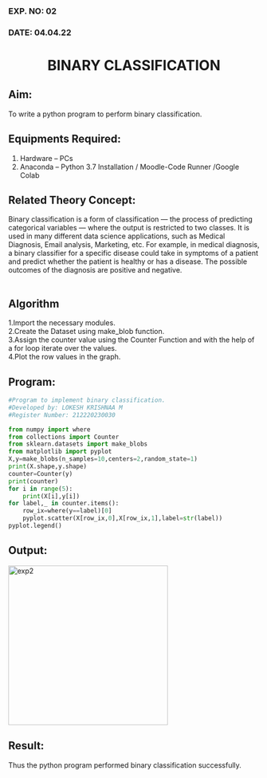 ### EXP. NO: 02
### DATE: 04.04.22
# <p align = "center"> BINARY CLASSIFICATION </p>

## Aim:
To write a python program to perform binary classification.

## Equipments Required:
1. Hardware – PCs
2. Anaconda – Python 3.7 Installation / Moodle-Code Runner /Google Colab

## Related Theory Concept:

Binary classification is a form of classification — the process of predicting categorical variables — where the output is restricted to two classes. It is used in many different data science applications, such as Medical Diagnosis, Email analysis, Marketing, etc. For example, in medical diagnosis, a binary classifier for a specific disease could take in symptoms of a patient and predict whether the patient is healthy or has a disease. The possible outcomes of the diagnosis are positive and negative.
<br>
<br>

## Algorithm
1.Import the necessary modules. <br>
2.Create the Dataset using make_blob function.<br>
3.Assign the counter value using the Counter Function and with the help of a for loop iterate over the values.<br>
4.Plot the row values in the graph.
<br>
## Program:
```python
#Program to implement binary classification.
#Developed by: LOKESH KRISHNAA M 
#Register Number: 212220230030

from numpy import where
from collections import Counter
from sklearn.datasets import make_blobs
from matplotlib import pyplot
X,y=make_blobs(n_samples=10,centers=2,random_state=1)
print(X.shape,y.shape)
counter=Counter(y)
print(counter)
for i in range(5):
    print(X[i],y[i])
for label,_ in counter.items():
    row_ix=where(y==label)[0]
    pyplot.scatter(X[row_ix,0],X[row_ix,1],label=str(label))
pyplot.legend()

```

## Output:
<img width="320" alt="exp2" src="https://user-images.githubusercontent.com/75234646/165084426-0f3da5bd-634a-4cad-a2d0-7adbb52487ee.png">

## Result:
Thus the python program performed binary classification successfully.

